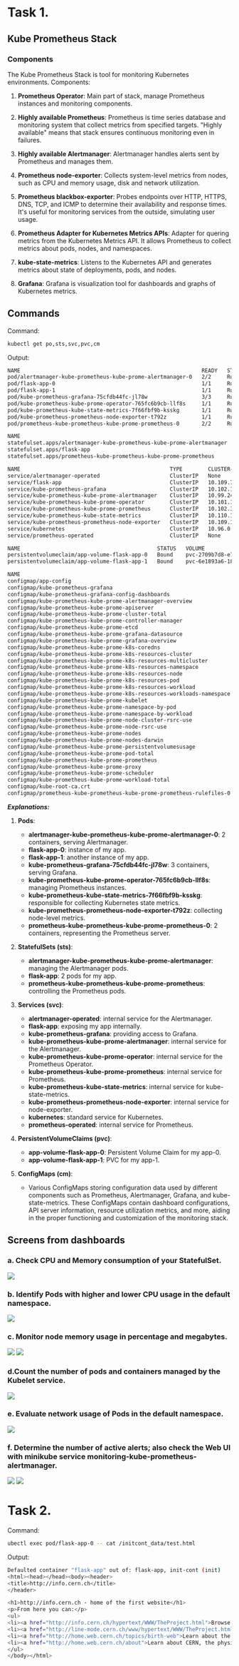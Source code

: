# Task 1.

## Kube Prometheus Stack

### Components

The Kube Prometheus Stack is tool for monitoring Kubernetes environments. Components:

1. **Prometheus Operator**: Main part of stack, manage Prometheus instances and monitoring components.

2. **Highly available Prometheus**: Prometheus is time series database and monitoring system that collect metrics from specified targets. "Highly available" means that stack ensures continuous monitoring even in failures.

3. **Highly available Alertmanager**: Alertmanager handles alerts sent by Prometheus and manages them.

4. **Prometheus node-exporter**: Collects system-level metrics from nodes, such as CPU and memory usage, disk and network utilization.

5. **Prometheus blackbox-exporter**: Probes endpoints over HTTP, HTTPS, DNS, TCP, and ICMP to determine their availability and response times. It's useful for monitoring services from the outside, simulating user usage.

6. **Prometheus Adapter for Kubernetes Metrics APIs**: Adapter for quering metrics from the Kubernetes Metrics API. It allows Prometheus to collect metrics about pods, nodes, and namespaces.

7. **kube-state-metrics**: Listens to the Kubernetes API and generates metrics about state of deployments, pods, and nodes.

8. **Grafana**: Grafana is visualization tool for dashboards and graphs of Kubernetes metrics.

## Commands

Command:
```bash
kubectl get po,sts,svc,pvc,cm
```

Output:
```bash
NAME                                                         READY   STATUS    RESTARTS   AGE
pod/alertmanager-kube-prometheus-kube-prome-alertmanager-0   2/2     Running   0          53m
pod/flask-app-0                                              1/1     Running   0          73s
pod/flask-app-1                                              1/1     Running   0          73s
pod/kube-prometheus-grafana-75cfdb44fc-jl78w                 3/3     Running   0          54m
pod/kube-prometheus-kube-prome-operator-765fc6b9cb-llf8s     1/1     Running   0          54m
pod/kube-prometheus-kube-state-metrics-7f66fbf9b-ksskg       1/1     Running   0          54m
pod/kube-prometheus-prometheus-node-exporter-t792z           1/1     Running   0          54m
pod/prometheus-kube-prometheus-kube-prome-prometheus-0       2/2     Running   0          53m

NAME                                                                    READY   AGE
statefulset.apps/alertmanager-kube-prometheus-kube-prome-alertmanager   1/1     53m
statefulset.apps/flask-app                                              2/2     73s
statefulset.apps/prometheus-kube-prometheus-kube-prome-prometheus       1/1     53m

NAME                                               TYPE        CLUSTER-IP       EXTERNAL-IP   PORT(S)                      AGE
service/alertmanager-operated                      ClusterIP   None             <none>        9093/TCP,9094/TCP,9094/UDP   53m
service/flask-app                                  ClusterIP   10.109.75.133    <none>        8080/TCP                     73s
service/kube-prometheus-grafana                    ClusterIP   10.102.193.44    <none>        80/TCP                       54m
service/kube-prometheus-kube-prome-alertmanager    ClusterIP   10.99.244.251    <none>        9093/TCP,8080/TCP            54m
service/kube-prometheus-kube-prome-operator        ClusterIP   10.101.163.168   <none>        443/TCP                      54m
service/kube-prometheus-kube-prome-prometheus      ClusterIP   10.102.33.14     <none>        9090/TCP,8080/TCP            54m
service/kube-prometheus-kube-state-metrics         ClusterIP   10.110.188.100   <none>        8080/TCP                     54m
service/kube-prometheus-prometheus-node-exporter   ClusterIP   10.109.125.121   <none>        9100/TCP                     54m
service/kubernetes                                 ClusterIP   10.96.0.1        <none>        443/TCP                      29d
service/prometheus-operated                        ClusterIP   None             <none>        9090/TCP                     53m

NAME                                           STATUS   VOLUME                                     CAPACITY   ACCESS MODES   STORAGECLASS   AGE
persistentvolumeclaim/app-volume-flask-app-0   Bound    pvc-2709b7d8-e76c-4a14-8603-518938fb33c6   10M        RWO            standard       4m38s
persistentvolumeclaim/app-volume-flask-app-1   Bound    pvc-6e1893a6-189b-4274-a26e-dbf53c6c5fb4   10M        RWO            standard       4m38s

NAME                                                                     DATA   AGE
configmap/app-config                                                     1      73s
configmap/kube-prometheus-grafana                                        1      54m
configmap/kube-prometheus-grafana-config-dashboards                      1      54m
configmap/kube-prometheus-kube-prome-alertmanager-overview               1      54m
configmap/kube-prometheus-kube-prome-apiserver                           1      54m
configmap/kube-prometheus-kube-prome-cluster-total                       1      54m
configmap/kube-prometheus-kube-prome-controller-manager                  1      54m
configmap/kube-prometheus-kube-prome-etcd                                1      54m
configmap/kube-prometheus-kube-prome-grafana-datasource                  1      54m
configmap/kube-prometheus-kube-prome-grafana-overview                    1      54m
configmap/kube-prometheus-kube-prome-k8s-coredns                         1      54m
configmap/kube-prometheus-kube-prome-k8s-resources-cluster               1      54m
configmap/kube-prometheus-kube-prome-k8s-resources-multicluster          1      54m
configmap/kube-prometheus-kube-prome-k8s-resources-namespace             1      54m
configmap/kube-prometheus-kube-prome-k8s-resources-node                  1      54m
configmap/kube-prometheus-kube-prome-k8s-resources-pod                   1      54m
configmap/kube-prometheus-kube-prome-k8s-resources-workload              1      54m
configmap/kube-prometheus-kube-prome-k8s-resources-workloads-namespace   1      54m
configmap/kube-prometheus-kube-prome-kubelet                             1      54m
configmap/kube-prometheus-kube-prome-namespace-by-pod                    1      54m
configmap/kube-prometheus-kube-prome-namespace-by-workload               1      54m
configmap/kube-prometheus-kube-prome-node-cluster-rsrc-use               1      54m
configmap/kube-prometheus-kube-prome-node-rsrc-use                       1      54m
configmap/kube-prometheus-kube-prome-nodes                               1      54m
configmap/kube-prometheus-kube-prome-nodes-darwin                        1      54m
configmap/kube-prometheus-kube-prome-persistentvolumesusage              1      54m
configmap/kube-prometheus-kube-prome-pod-total                           1      54m
configmap/kube-prometheus-kube-prome-prometheus                          1      54m
configmap/kube-prometheus-kube-prome-proxy                               1      54m
configmap/kube-prometheus-kube-prome-scheduler                           1      54m
configmap/kube-prometheus-kube-prome-workload-total                      1      54m
configmap/kube-root-ca.crt                                               1      37d
configmap/prometheus-kube-prometheus-kube-prome-prometheus-rulefiles-0   35     53m
```

***Explanations:***

1. **Pods**:
    - **alertmanager-kube-prometheus-kube-prome-alertmanager-0**: 2 containers, serving Alertmanager.
    - **flask-app-0**: instance of my app.
    - **flask-app-1**: another instance of my app.
    - **kube-prometheus-grafana-75cfdb44fc-jl78w**: 3 containers, serving Grafana.
    - **kube-prometheus-kube-prome-operator-765fc6b9cb-llf8s**: managing Prometheus instances.
    - **kube-prometheus-kube-state-metrics-7f66fbf9b-ksskg**: responsible for collecting Kubernetes state metrics.
    - **kube-prometheus-prometheus-node-exporter-t792z**: collecting node-level metrics.
    - **prometheus-kube-prometheus-kube-prome-prometheus-0**: 2 containers, representing the Prometheus server.

2. **StatefulSets (sts)**:
    - **alertmanager-kube-prometheus-kube-prome-alertmanager**: managing the Alertmanager pods.
    - **flask-app**: 2 pods for my app.
    - **prometheus-kube-prometheus-kube-prome-prometheus**: controlling the Prometheus pods.

3. **Services (svc)**:
    - **alertmanager-operated**: internal service for the Alertmanager.
    - **flask-app**: exposing my app internally.
    - **kube-prometheus-grafana**: providing access to Grafana.
    - **kube-prometheus-kube-prome-alertmanager**: internal service for the Alertmanager.
    - **kube-prometheus-kube-prome-operator**: internal service for the Prometheus Operator.
    - **kube-prometheus-kube-prome-prometheus**: internal service for Prometheus.
    - **kube-prometheus-kube-state-metrics**: internal service for kube-state-metrics.
    - **kube-prometheus-prometheus-node-exporter**: internal service for node-exporter.
    - **kubernetes**: standard service for Kubernetes.
    - **prometheus-operated**: internal service for Prometheus.

4. **PersistentVolumeClaims (pvc)**:
    - **app-volume-flask-app-0**: Persistent Volume Claim for my app-0.
    - **app-volume-flask-app-1**: PVC for my app-1.

5. **ConfigMaps (cm)**:
    - Various ConfigMaps storing configuration data used by different components such as Prometheus, Alertmanager, Grafana, and kube-state-metrics. These ConfigMaps contain dashboard configurations, API server information, resource utilization metrics, and more, aiding in the proper functioning and customization of the monitoring stack.


## Screens from dashboards

### a. Check CPU and Memory consumption of your StatefulSet.

![](screens/cpu-mem.png)

### b. Identify Pods with higher and lower CPU usage in the default namespace.

![](screens/pods-high-low-cpu.png)

### c. Monitor node memory usage in percentage and megabytes.

![](screens/node-mem-1.png)
![](screens/node-mem-2.png)

### d.Count the number of pods and containers managed by the Kubelet service.

![](screens/pod-num.png)

### e. Evaluate network usage of Pods in the default namespace.

![](screens/network.png)

### f. Determine the number of active alerts; also check the Web UI with minikube service monitoring-kube-prometheus-alertmanager.

![](screens/alerts.png)
![](screens/alerts-web.png)

# Task 2.

Command:
```bash
ubectl exec pod/flask-app-0 -- cat /initcont_data/test.html
```

Output:
```bash
Defaulted container "flask-app" out of: flask-app, init-cont (init)
<html><head></head><body><header>
<title>http://info.cern.ch</title>
</header>

<h1>http://info.cern.ch - home of the first website</h1>
<p>From here you can:</p>
<ul>
<li><a href="http://info.cern.ch/hypertext/WWW/TheProject.html">Browse the first website</a></li>
<li><a href="http://line-mode.cern.ch/www/hypertext/WWW/TheProject.html">Browse the first website using the line-mode browser simulator</a></li>
<li><a href="http://home.web.cern.ch/topics/birth-web">Learn about the birth of the web</a></li>
<li><a href="http://home.web.cern.ch/about">Learn about CERN, the physics laboratory where the web was born</a></li>
</ul>
</body></html>
```